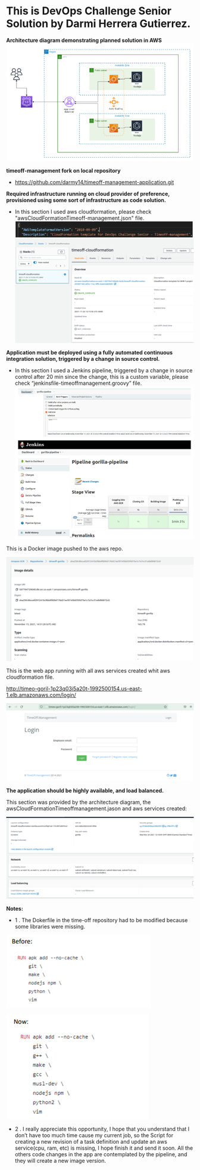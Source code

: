 # This is DevOps Challenge Senior Solution by Darmi Herrera Gutierrez.

**Architecture diagram demonstrating planned solution in AWS**
![](https://github.com/darmy14/timeoff-management-application-1/blob/master/DevOps%20Challenge%20Senior%20Solution%20-%20Darmi%20Herrera/Images/awsDiagram.PNG?raw=true)

**timeoff-management fork on local repository**
* https://github.com/darmy14/timeoff-management-application.git

**Required infrastructure running on cloud provider of preference, provisioned using some sort of
infrastructure as code solution.**
* In this section I used aws cloudformation, please check "awsCloudFormationTimeoff-management.json" file.
![](https://github.com/darmy14/timeoff-management-application-1/blob/master/DevOps%20Challenge%20Senior%20Solution%20-%20Darmi%20Herrera/Images/cloudformation.PNG?raw=true)
![](https://github.com/darmy14/timeoff-management-application-1/blob/master/DevOps%20Challenge%20Senior%20Solution%20-%20Darmi%20Herrera/Images/cloudformationStack.PNG?raw=true)

**Application must be deployed using a fully automated continuous integration solution, triggered by a change in source control.**
* In this section I used a Jenkins pipeline, triggered by a change in source control after 20 min since the change, this is a custom variable, 
  please check “jenkinsfile-timeoffmanagement.groovy” file.
![](https://github.com/darmy14/timeoff-management-application-1/blob/master/DevOps%20Challenge%20Senior%20Solution%20-%20Darmi%20Herrera/Images/jenkins.PNG?raw=true)

This is a Docker image pushed to the aws repo.

![](https://github.com/darmy14/timeoff-management-application-1/blob/master/DevOps%20Challenge%20Senior%20Solution%20-%20Darmi%20Herrera/Images/ECSimage.PNG?raw=true)

This is the web app running with all aws services created whit aws cloudformation file.

http://timeo-goril-1p23q03i5a20t-1992500154.us-east-1.elb.amazonaws.com/login/ 

![](https://github.com/darmy14/timeoff-management-application-1/blob/master/DevOps%20Challenge%20Senior%20Solution%20-%20Darmi%20Herrera/Images/timeoff-onAWS.PNG?raw=true)

**The application should be highly available, and load balanced.**

This section was provided by the architecture diagram, the awsCloudFormationTimeoffmanagement.jason and aws services created:

![](https://github.com/darmy14/timeoff-management-application-1/blob/master/DevOps%20Challenge%20Senior%20Solution%20-%20Darmi%20Herrera/Images/HAandLB.PNG?raw=true)

**Notes:**
* 1 . The Dokerfile in the time-off repository had to be modified because some libraries were missing.

![](https://github.com/darmy14/timeoff-management-application-1/blob/master/DevOps%20Challenge%20Senior%20Solution%20-%20Darmi%20Herrera/Images/Before.PNG?raw=true)

![](https://github.com/darmy14/timeoff-management-application-1/blob/master/DevOps%20Challenge%20Senior%20Solution%20-%20Darmi%20Herrera/Images/Now.PNG?raw=true)

* 2 . I really appreciate this opportunity, I hope that you understand that I don’t have too much time
cause my current job, so the Script for creating a new revision of a task definition and update an
aws service(cpu, ram, etc) is missing, I hope finish it and send it soon.
All the others code changes in the app are contemplated by the pipeline, and they will create a new image version.

